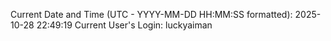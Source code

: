 Current Date and Time (UTC - YYYY-MM-DD HH:MM:SS formatted): 2025-10-28 22:49:19
Current User's Login: luckyaiman
